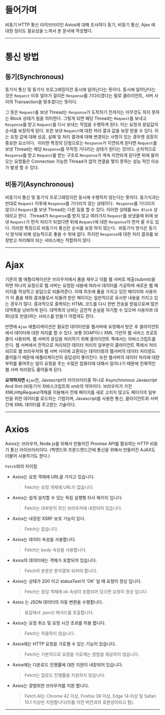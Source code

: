 # 들어가며

비동기 HTTP 통신 라이브러리인 Axios에 대해 조사하다
동기, 비동기 통신, Ajax 에 대한 정리도 필요성을 느껴서 본 문서에 작성했다.

---

# 통신 방법

## 동기(Synchronous)

동기식 통신 및 동기식 프로그래밍이란 동시에 일어난다는 뜻이다.
동시에 일어난다는 것은 `Request` 이후 얼마가 걸리든 `Response`를 기다리겠다는 말로 클라이언트, 서버 사이의 Transaction을 맞추겠다는 뜻이다.

그 뜻은 `Request`를 보낸 Thread는 `Response`가 도착하기 전까지는 아무것도 하지 못하는 Block 상태가 됨을 의미한다.
​
그렇게 되면 해당 Thread는 `Request`를 보내고 `Response`를 받고 `Request`를 다시 보내는 작업을 수행하게 된다.
이는 요청과 응답값의 순서를 보장하게 된다. 또한 보낸 `Request`에 대한 처리 결과 값을 보장 받을 수 있다. 이는 요청 값에 대해 성공, 실패 및 처리 결과에 대해 변경되는 사항이 있는 경우엔 굉장히 중요한 요소이다.
​
이러한 특징의 단점으로는 `Response`가 지연되게 된다면 `Request`를 보낸 Thread는 해당 `Response`를 무작정 기다리는 상태가 된다는 것이다. 순차적으로 `Response`를 받고 `Request`를 받는 구조로 `Response`가 계속 지연되게 된다면 뒤에 들어오는 요청들은 Connection 가능한 Thread가 없어 연결을 맺지 못하는 성능 적인 이슈가 발생 할 수 있다.

## 비동기(Asynchronous)

비동기식 통신 및 동기식 프로그래밍이란 동시에 수행하지 않는다는 뜻이다.
동기식과는 반대로 `Request` 이후에 `Response`를 기다리지 않는 상태이다.
​
`Response`를 기다리지 않으니 `Request`를 보낸 Thread는 다른 일을 할 수 있다. 이러한 상태를 `Non Block` 상태라고 한다.
​
Thread가 `Response`를 받지 않고 여러가지 `Request`를 보냈을때 뒤에 보낸 `Request`가 먼저 처리가 되었다면 뒤에 `Request`에 대한 `Response`이 먼저 올 수도 있다. 이러한 특징으로 비동기식 통신은 순서를 보장 하지 않는다.
​
비동기식 방식은 동기식 방식에 비해 성능적으로 좋을 수 밖에 없다. 하지만 `Response`에 대한 처리 결과를 보장받고 처리해야 되는 서비스에는 적합하지 않다.

---

# Ajax

기존의 웹 애플리케이션은 브라우저에서 폼을 채우고 이를 웹 서버로 제출(submit)을 하면 하나의 요청으로 웹 서버는 요청된 내용에 따라서 데이터를 가공하여 새로운 웹 페이지를 작성하고 응답으로 되돌려준다. 이때 최초에 폼을 가지고 있던 페이지와 사용자가 이 폼을 채워 결과물로서 되돌려 받은 페이지는 일반적으로 유사한 내용을 가지고 있는 경우가 많다. 결과적으로 중복되는 HTML 코드를 다시 한번 전송을 받음으로써 많은 대역폭을 낭비하게 된다. 대역폭의 낭비는 금전적 손실을 야기할 수 있으며 사용자와 대화(상호 반응)하는 서비스를 만들기 어렵게도 한다.

반면에 `Ajax` 애플리케이션은 필요한 데이터만을 웹서버에 요청해서 받은 후 클라이언트에서 데이터에 대한 처리를 할 수 있다. 보통 SOAP이나 XML 기반의 웹 서비스 프로토콜이 사용되며, 웹 서버의 응답을 처리하기 위해 클라이언트 쪽에서는 자바스크립트를 쓴다. 웹 서버에서 전적으로 처리되던 데이터 처리의 일부분이 클라이언트 쪽에서 처리 되므로 웹 브라우저와 웹 서버 사이에 교환되는 데이터량과 웹서버의 데이터 처리량도 줄어들기 때문에 애플리케이션의 응답성이 좋아진다. 또한 웹서버의 데이터 처리에 대한 부하를 줄여주는 일이 요청을 주는 수많은 컴퓨터에 대해서 일어나기 때문에 전체적인 웹 서버 처리량도 줄어들게 된다.

**요약하자면** `Ajax`란, Javascript의 라이브러리중 하나로 Asynchronous Javascript And Xml (비동기식 자바스크립트와 xml)의 약자이다. 브라우저가 가진 XMLHttpRequest객체를 이용해서 전체 페이지를 새로 고치지 않고도 페이지의 일부만을 위한 데이터를 로드하는 기법이며, Javascript를 사용한 통신, 클라이언트와 서버간에 XML 데이터를 주고받는 기술이다.

---

# Axios

Axios는 브라우저, Node.js를 위해서 만들어진 Promise API를 활요하는 HTTP 비동기 통신 라이브러리이다. (백엔드와 프론드엔드간에 통신을 위해서 만들어진 AJAX도 더불어 사용하기도 한다.)

`Fetch`와의 차이점

- Axios는 요청 객체에 URL을 가지고 있습니다.
  > Fetch는 요청 개체에 URL이 없습니다.
- Axios는 쉽게 설치할 수 있는 독립 실행형 타사 패키지 입니다.
  > Fetch는 대부분의 최신 브라우저에 내장되어 있습니다.
- Axios는 내장된 XSRF 보호 기능이 있다.
  > Fetch는 없습니다.
- Axios는 데이터 속성을 사용합니다.
  > Fetch는 body 속성을 사용합니다.
- Axios의 데이터에는 객체가 포함되어 있습니다.
  > Fetch의 본문은 문자열화 되어야 합니다.
- Axios는 상태가 200 이고 statusText가 'OK' 일 때 요청이 정상 입니다.
  > Fetch는 응답 객체에 ok 속성이 포함되어 있으면 요청이 정상 입니다.
- Axios 는 JSON 데이터의 자동 변환을 수행합니다 .
  > 응답에서 .json() 메서드를 호출합니다.
- Axios는 요청 취소 및 요청 시간 초과를 허용 합니다.
  > Fetch는 허용하지 않습니다.
- Axios에는 HTTP 요청을 가로챌 수 있는 기능이 있습니다.
  > Fetch는 기본적으로 요청을 가로채는 방법을 제공하지 않습니다.
- Axios에는 다운로드 진행률에 대한 지원이 내장되어 있습니다.
  > Fetch는 업로드 진행률을 지원하지 않습니다.
- Axios는 광범위한 브라우저를 지원 합니다.
  > Fetch.AI는 Chrome 42 이상, Firefox 39 이상, Edge 14 이상 및 Safari 10.1 이상만 지원합니다(이를 이전 버전과의 호환성이라고 함).

---
